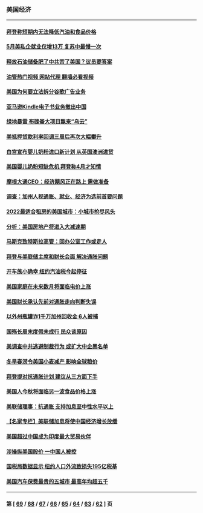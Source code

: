 ### 美国经济
---
#### [拜登称短期内无法降低汽油和食品价格](../../pages/ncid1078158/n13751311.md?06032045) 
#### [5月美私企就业仅增13万 复苏中最慢一次](../../pages/ncid1078158/n13751034.md?06032045) 
#### [释放石油储备肥了中共苦了美国？议员要答案](../../pages/ncid1078158/n13751053.md?06032045) 
#### [油管热门视频 网站代理 翻墙必看视频](http://209.222.30.114:81/youtube.html?06032045)
#### [美国为何要立法拆分谷歌广告业务](../../pages/ncid1078158/n13749738.md?06032045) 
#### [亚马逊Kindle电子书业务撤出中国](../../pages/ncid1078158/n13750981.md?06032045) 
#### [绿地暴雷 布碌崙大项目飘来“乌云”](../../pages/ncid1078158/n13750699.md?06032045) 
#### [美抵押贷款利率回调三周后再次大幅攀升](../../pages/ncid1078158/n13750643.md?06032045) 
#### [白宫宣布婴儿奶粉进口新计划 从英国澳洲进货](../../pages/ncid1078158/n13750585.md?06032045) 
#### [美国婴儿奶粉短缺危机 拜登称4月才知情](../../pages/ncid1078158/n13750499.md?06032045) 
#### [摩根大通CEO：经济飓风正在路上 需做准备](../../pages/ncid1078158/n13750434.md?06032045) 
#### [调查：加州人视通胀、就业、经济为选前首要问题](../../pages/ncid1078158/n13750530.md?06032045) 
#### [2022最适合租房的美国城市：小城市抢尽风头](../../pages/ncid1078158/n13750348.md?06032045) 
#### [分析：美国房地产将进入大减速期](../../pages/ncid1078158/n13750341.md?06032045) 
#### [马斯克致特斯拉高管：回办公室工作或走人](../../pages/ncid1078158/n13750253.md?06032045) 
#### [拜登与美联储主席和财长会面 解决通胀问题](../../pages/ncid1078158/n13750034.md?06032045) 
#### [开车族小确幸 纽约汽油税今起停征](../../pages/ncid1078158/n13749846.md?06032045) 
#### [美国家庭在未来数月将面临电价上涨](../../pages/ncid1078158/n13749694.md?06032045) 
#### [美国财长承认先前对通胀走向判断失误](../../pages/ncid1078158/n13749689.md?06032045) 
#### [以外州瓶罐诈1千万加州回收金 6人被捕](../../pages/ncid1078158/n13749724.md?06032045) 
#### [国殇长周末度假未成行 民众谈原因](../../pages/ncid1078158/n13749682.md?06032045) 
#### [美调查中共逃避制裁行为 或扩大中企黑名单](../../pages/ncid1078158/n13749587.md?06032045) 
#### [冬旱春涝令美国小麦减产 影响全球粮价](../../pages/ncid1078158/n13748815.md?06032045) 
#### [拜登提对抗通胀计划 建议从三方面下手](../../pages/ncid1078158/n13749481.md?06032045) 
#### [美国人今秋将面临另一波食品价格上涨](../../pages/ncid1078158/n13749286.md?06032045) 
#### [美联储理事：抗通胀 支持加息至中性水平以上](../../pages/ncid1078158/n13748944.md?06032045) 
#### [【名家专栏】美联储加息将使中国经济增长放缓](../../pages/ncid1078158/n13748603.md?06032045) 
#### [美国超过中国成为印度最大贸易伙伴](../../pages/ncid1078158/n13748379.md?06032045) 
#### [涉操纵美国股价 一中国人被控](../../pages/ncid1078158/n13748348.md?06032045) 
#### [国税局数据显示 纽约人口外流致损失195亿税基](../../pages/ncid1078158/n13748350.md?06032045) 
#### [美国汽车保费最贵的五城市 最高年均超五千](../../pages/ncid1078158/n13747102.md?06032045) 

---
#### 第 [ [69](./69.md?06032045) / [68](./68.md?06032045) / [67](./67.md?06032045) / [66](./66.md?06032045) / [65](./65.md?06032045) / [64](./64.md?06032045) / [63](./63.md?06032045) / [62](./62.md?06032045) ] 页

